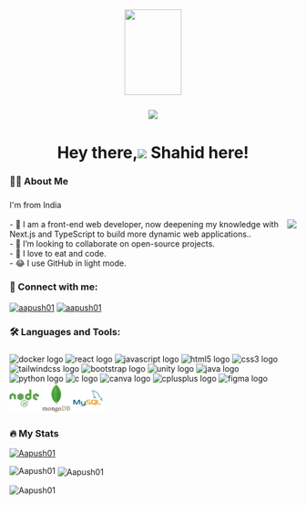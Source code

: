   <div align="center">
  <img height="150" src="https://media.giphy.com/media/M9gbBd9nbDrOTu1Mqx/giphy.gif" width="100"  />
</div>

###

<div align="center">
</div>

###

<div align="center">
  <img src="https://visitor-badge.laobi.icu/badge?page_id=Aapush01.Aapush01"  />
</div>

###

<h1 align="center">Hey there,<img src="https://raw.githubusercontent.com/MartinHeinz/MartinHeinz/master/wave.gif" width="40px"> Shahid here!</h1>


###

<h3 align="left">👨‍💻 About Me</h3>

###

<p align="left">I'm from India <br><br>
  <img align="right" height="300" src="https://media.giphy.com/media/v1.Y2lkPTc5MGI3NjExNTV6MjV3ZWN0MmpiY3E5OXVyc3U0NGhjZzNraTFzZjNsbDNnNjRsdiZlcD12MV9pbnRlcm5hbF9naWZfYnlfaWQmY3Q9cw/gjrYDwbjnK8x36xZIO/giphy.gif" />
  - 🔭 I am a front-end web developer, now deepening my knowledge with Next.js and TypeScript to build more dynamic web applications..<br>- 👀 I’m looking to collaborate on open-source projects.<br>- 💞️ I love to eat and code.<br>- 😂 I use GitHub in light mode.</p>

<h3 align="left">🤝 Connect with me:</h3>
<p align="left">
<a href="https://twitter.com/Aapush2" target="_blank"><img align="center" src="https://raw.githubusercontent.com/rahuldkjain/github-profile-readme-generator/master/src/images/icons/Social/twitter.svg" alt="aapush01" height="30" width="40" /></a>
<a href="https://linkedin.com/in/md-shahidafridi" target="blank"><img align="center" src="https://upload.wikimedia.org/wikipedia/commons/8/81/LinkedIn_icon.svg" alt="aapush01" height="30" width="40" /></a>
</p>

<h3 align="left">🛠 Languages and Tools:</h3>

###

<div align="left">
  <img src="https://cdn.jsdelivr.net/gh/devicons/devicon/icons/docker/docker-plain-wordmark.svg" height="40" width="52" alt="docker logo"  />
  <img src="https://cdn.jsdelivr.net/gh/devicons/devicon/icons/react/react-original.svg" height="40" width="52" alt="react logo"  />
  <img src="https://cdn.jsdelivr.net/gh/devicons/devicon/icons/javascript/javascript-original.svg" height="40" width="52" alt="javascript logo"  />
  <img src="https://cdn.jsdelivr.net/gh/devicons/devicon/icons/html5/html5-original.svg" height="40" width="52" alt="html5 logo"  />
  <img src="https://cdn.jsdelivr.net/gh/devicons/devicon/icons/css3/css3-original.svg" height="40" width="52" alt="css3 logo"  />
  <img src="https://cdn.jsdelivr.net/gh/devicons/devicon/icons/tailwindcss/tailwindcss-original-wordmark.svg" height="40" width="52" alt="tailwindcss logo"  />
  <img src="https://cdn.jsdelivr.net/gh/devicons/devicon/icons/bootstrap/bootstrap-original.svg" height="40" width="52" alt="bootstrap logo"  />
  <img src="https://cdn.jsdelivr.net/gh/devicons/devicon/icons/unity/unity-original.svg" height="40" width="52" alt="unity logo"  />
  <img src="https://cdn.jsdelivr.net/gh/devicons/devicon/icons/java/java-original.svg" height="40" width="52" alt="java logo" />
 <img src="https://cdn.jsdelivr.net/gh/devicons/devicon/icons/python/python-original.svg" height="40" width="52" alt="python logo"  />
  <img src="https://cdn.jsdelivr.net/gh/devicons/devicon/icons/c/c-original.svg" height="40" width="52" alt="c logo"  />
  <img src="https://cdn.jsdelivr.net/gh/devicons/devicon/icons/canva/canva-original.svg" height="40" width="52" alt="canva logo"  />
  <img src="https://cdn.jsdelivr.net/gh/devicons/devicon/icons/cplusplus/cplusplus-original.svg" height="40" width="52" alt="cplusplus logo"  />
  
  <img src="https://cdn.jsdelivr.net/gh/devicons/devicon/icons/figma/figma-original.svg" height="40" width="52" alt="figma logo"  />
  <img src="https://raw.githubusercontent.com/devicons/devicon/v2.15.1/icons/nodejs/nodejs-plain-wordmark.svg" height="52" width="52" alt="nodejs logo"  />
  <img src="https://raw.githubusercontent.com/devicons/devicon/v2.15.1/icons/mongodb/mongodb-original-wordmark.svg" height="52" width="52" alt="mongodb logo"  />
  <img src="https://raw.githubusercontent.com/devicons/devicon/v2.15.1/icons/mysql/mysql-original-wordmark.svg" height="52" width="52" alt="mysql logo"  />
 
</div>

<h3 align="left">🔥 My Stats</h3>
<p align="left"> <a href="https://github.com/ryo-ma/github-profile-trophy"><img src="https://github-profile-trophy.vercel.app/?username=Aapush01&theme=dracula" alt="Aapush01" /></a> </p>

<p><img align="left" src="https://github-readme-stats.vercel.app/api/top-langs?username=Aapush01&show_icons=true&locale=en&layout=compact&theme=radical&disable_animations=true" alt="Aapush01" /></p>

<p>&nbsp;<img align="center" src="https://github-readme-stats.vercel.app/api?username=Aapush01&show_icons=true&locale=en&theme=radical&disable_animations=true" alt="Aapush01" /></p>

<p><img align="center" src="https://github-readme-streak-stats.herokuapp.com/?user=Aapush01&theme=radical&disable_animations=true" alt="Aapush01" /></p>

 


